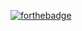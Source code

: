 [![forthebadge](https://forthebadge.com/images/featured/featured-made-with-crayons.svg)](https://forthebadge.com)
